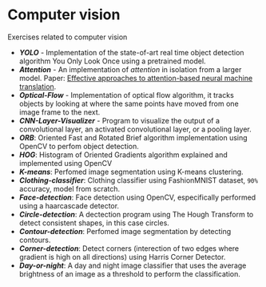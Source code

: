 # Computer vision 
Exercises related to computer vision

- _**YOLO**_ - Implementation of the state-of-art real time object detection algorithm You Only Look Once using a pretrained model. 
- _**Attention**_ - An implementation of _attention_ in isolation from a larger model. Paper: [Effective approaches to attention-based neural machine translation](https://arxiv.org/abs/1508.04025).
- _**Optical-Flow**_ - Implementation of optical flow algorithm, it tracks objects by looking at where the same points have moved from one image frame to the next. 
- _**CNN-Layer-Visualizer**_ - Program to visualize the output of a convolutional layer, an activated convolutional layer, or a pooling layer.
- _**ORB**_: Oriented Fast and Rotated Brief algorithm implementation using OpenCV to perfom object detection.
- _**HOG**_: Histogram of Oriented Gradients algorithm explained and implemented using OpenCV 
- _**K-means**_: Perfomed image segmentation using K-means clustering.
- _**Clothing-classifier**_: Clothing classifier using FashionMNIST dataset, ```90%``` accuracy, model from scratch.
- _**Face-detection**_: Face detection using OpenCV, especifically performed using a haarcascade detector. 
- _**Circle-detection**_: A dectection program using The Hough Transform to detect consistent shapes, in this case circles.
- _**Contour-detection**_: Perfomed image segmentation by detecting contours.
- _**Corner-detection**_: Detect corners (interection of two edges where gradient is high on all directions) using Harris Corner Detector.
- _**Day-or-night**_: A day and night image classifier that uses the average brightness of an image as a threshold to perform the classification.

